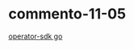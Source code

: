 # commento-11-05

[operator-sdk go](https://sdk.operatorframework.io/docs/building-operators/golang/tutorial/)
